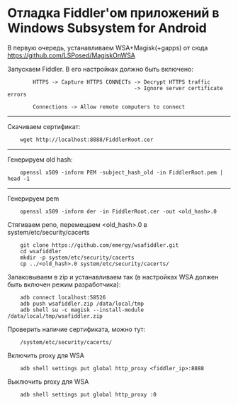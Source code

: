 # Отладка Fiddler'ом приложений в Windows Subsystem for Android


В первую очередь, устанавливаем WSA+Magisk(+gapps) от сюда https://github.com/LSPosed/MagiskOnWSA

Запускаем Fiddler.
В его настройках должно быть включено:

            HTTPS -> Capture HTTPS CONNECTs -> Decrypt HTTPS traffic
                                            -> Ignore server certificate errors

            Connections -> Allow remote computers to connect

---

Скачиваем сертификат:

        wget http://localhost:8888/FiddlerRoot.cer

---

Генерируем old hash:

        openssl x509 -inform PEM -subject_hash_old -in FiddlerRoot.pem | head -1

---

Генерируем pem

        openssl x509 -inform der -in FiddlerRoot.cer -out <old_hash>.0

Стягиваем репо, перемещаем <old_hash>.0 в system/etc/security/cacerts

        git clone https://github.com/emergy/wsafiddler.git
        cd wsafiddler
        mkdir -p system/etc/security/cacerts
        cp ../<old_hash>.0 system/etc/security/cacerts/

Запаковываем в zip и устанавливаем так (в настройках WSA должен быть включен режим разработчика):

        adb connect localhost:58526
        adb push wsafiddler.zip /data/local/tmp
        adb shell su -c magisk --install-module /data/local/tmp/wsafiddler.zip

Проверить наличие сертификата, можно тут:

        /system/etc/security/cacerts/

Включить proxy для WSA

        adb shell settings put global http_proxy <fiddler_ip>:8888

Выключить proxy для WSA

        adb shell settings put global http_proxy :0